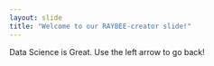 ```yaml
---
layout: slide
title: "Welcome to our RAYBEE-creator slide!"
---
```

Data Science is Great.
Use the left arrow to go back!
